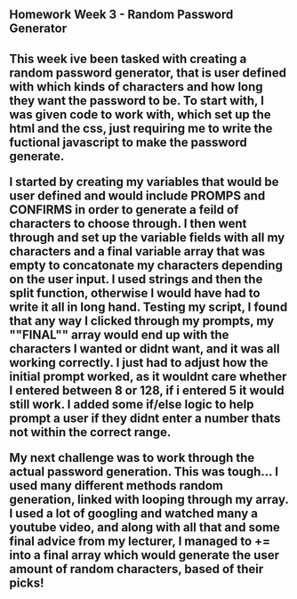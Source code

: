 <h2>Homework Week 3 - Random Password Generator<h2>
  
This week ive been tasked with creating a random password generator, that is user defined with which kinds of characters and how long they want the password to be.
To start with, I was given code to work with, which set up the html and the css, just requiring me to write the fuctional javascript to make the password generate.

I started by creating my variables that would be user defined and would include PROMPS and CONFIRMS in order to generate a feild of characters to choose through. I then went through and set up the variable fields with all my characters and a final variable array that was empty to concatonate my characters depending on the user input. I used strings and then the split function, otherwise I would have had to write it all in long hand.
Testing my script, I found that any way I clicked through my prompts, my ""FINAL"" array would end up with the characters I wanted or didnt want, and it was all working correctly. I just had to adjust how the initial prompt worked, as it wouldnt care whether I entered between 8 or 128, if i entered 5 it would still work. I added some if/else logic to help prompt a user if they didnt enter a number thats not within the correct range.

My next challenge was to work through the actual password generation. This was tough...
I used many different methods random generation, linked with looping through my array. I used a lot of googling and watched many a youtube video, and along with all that and some final advice from my lecturer, I managed to += into a final array which would generate the user amount of random characters, based of their picks!
